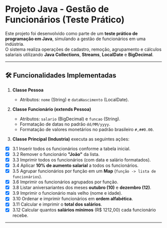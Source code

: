 # Projeto Java - Gestão de Funcionários (Teste Prático)

Este projeto foi desenvolvido como parte de um **teste prático de programação em Java**, simulando a gestão de funcionários em uma indústria.  
O sistema realiza operações de cadastro, remoção, agrupamento e cálculos salariais utilizando **Java Collections**, **Streams**, **LocalDate** e **BigDecimal**.

---

## 🛠️ Funcionalidades Implementadas

1. **Classe Pessoa**  
   - Atributos: `nome` (String) e `dataNascimento` (LocalDate).  

2. **Classe Funcionário (extends Pessoa)**  
   - Atributos: `salario` (BigDecimal) e `funcao` (String).  
   - Formatação de datas no padrão `dd/MM/yyyy`.  
   - Formatação de valores monetários no padrão brasileiro `#,##0.00`.  

3. **Classe Principal (Industria)** executa as seguintes ações:  

- [x] 3.1 Inserir todos os funcionários conforme a tabela inicial.  
- [x] 3.2 Remover o funcionário **"João"** da lista.  
- [x] 3.3 Imprimir todos os funcionários (com data e salário formatados).  
- [x] 3.4 Aplicar **10% de aumento salarial** a todos os funcionários.  
- [x] 3.5 Agrupar funcionários por função em um **Map** (`função -> lista de funcionários`).  
- [x] 3.6 Imprimir os funcionários agrupados por função.  
- [x] 3.8 Listar aniversariantes dos meses **outubro (10)** e **dezembro (12)**.  
- [x] 3.9 Imprimir o funcionário mais velho (nome e idade).  
- [x] 3.10 Ordenar e imprimir funcionários em **ordem alfabética**.  
- [x] 3.11 Calcular e imprimir o **total dos salários**.  
- [x] 3.12 Calcular quantos **salários mínimos** (R$ 1212,00) cada funcionário recebe.  

---

